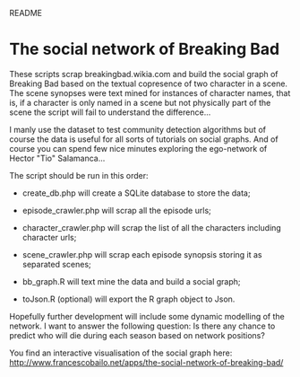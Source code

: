README

The social network of Breaking Bad 
======================================================== 

These scripts scrap  breakingbad.wikia.com and build the social graph of Breaking Bad based on the textual copresence of two character in a scene. The scene synopses were text mined for instances of character names, that is, if a character is only named in a scene but not physically part of the scene the script will fail to understand the difference...

I manly use the dataset to test community detection algorithms but of course the data is useful for all sorts of tutorials on social graphs. And of course you can spend few nice minutes exploring the ego-network of Hector "Tio" Salamanca...

The script should be run in this order:

- create_db.php will create a SQLite database to store the data;

- episode_crawler.php will scrap all the episode urls;

- character_crawler.php will scrap the list of all the characters including character urls;

- scene_crawler.php will scrap each episode synopsis storing it as separated scenes;

- bb_graph.R will text mine the data and build a social graph;

- toJson.R (optional) will export the R graph object to Json.


Hopefully further development will include some dynamic modelling of the network. I want to answer the following question: Is there any chance to predict who will die during each season based on network positions?

You find an interactive visualisation of the social graph here: http://www.francescobailo.net/apps/the-social-network-of-breaking-bad/
